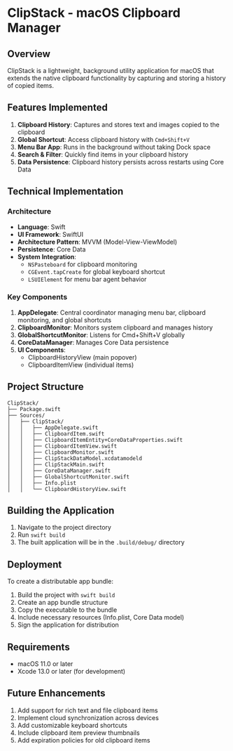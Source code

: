# ClipStack - macOS Clipboard Manager

## Overview

ClipStack is a lightweight, background utility application for macOS that extends the native clipboard functionality by capturing and storing a history of copied items.

## Features Implemented

1. **Clipboard History**: Captures and stores text and images copied to the clipboard
2. **Global Shortcut**: Access clipboard history with `Cmd+Shift+V`
3. **Menu Bar App**: Runs in the background without taking Dock space
4. **Search & Filter**: Quickly find items in your clipboard history
5. **Data Persistence**: Clipboard history persists across restarts using Core Data

## Technical Implementation

### Architecture
- **Language**: Swift
- **UI Framework**: SwiftUI
- **Architecture Pattern**: MVVM (Model-View-ViewModel)
- **Persistence**: Core Data
- **System Integration**: 
  - `NSPasteboard` for clipboard monitoring
  - `CGEvent.tapCreate` for global keyboard shortcut
  - `LSUIElement` for menu bar agent behavior

### Key Components

1. **AppDelegate**: Central coordinator managing menu bar, clipboard monitoring, and global shortcuts
2. **ClipboardMonitor**: Monitors system clipboard and manages history
3. **GlobalShortcutMonitor**: Listens for Cmd+Shift+V globally
4. **CoreDataManager**: Manages Core Data persistence
5. **UI Components**: 
   - ClipboardHistoryView (main popover)
   - ClipboardItemView (individual items)

## Project Structure

```
ClipStack/
├── Package.swift
├── Sources/
│   ├── ClipStack/
│   │   ├── AppDelegate.swift
│   │   ├── ClipboardItem.swift
│   │   ├── ClipboardItemEntity+CoreDataProperties.swift
│   │   ├── ClipboardItemView.swift
│   │   ├── ClipboardMonitor.swift
│   │   ├── ClipStackDataModel.xcdatamodeld
│   │   ├── ClipStackMain.swift
│   │   ├── CoreDataManager.swift
│   │   ├── GlobalShortcutMonitor.swift
│   │   ├── Info.plist
│   │   └── ClipboardHistoryView.swift
```

## Building the Application

1. Navigate to the project directory
2. Run `swift build`
3. The built application will be in the `.build/debug/` directory

## Deployment

To create a distributable app bundle:
1. Build the project with `swift build`
2. Create an app bundle structure
3. Copy the executable to the bundle
4. Include necessary resources (Info.plist, Core Data model)
5. Sign the application for distribution

## Requirements

- macOS 11.0 or later
- Xcode 13.0 or later (for development)

## Future Enhancements

1. Add support for rich text and file clipboard items
2. Implement cloud synchronization across devices
3. Add customizable keyboard shortcuts
4. Include clipboard item preview thumbnails
5. Add expiration policies for old clipboard items